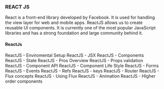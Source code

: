 ### REACT JS
React is a front-end library developed by Facebook. It is used for handling the view layer for web and mobile apps. ReactJS allows us to create reusable UI components. It is currently one of the most popular JavaScript libraries and has a strong foundation and large community behind it.

#### ReactJs 
ReactJS - Enviromental Setup
ReactJS - JSX
ReactJS - Components
ReactJS - State
ReactJS - Pros Overview
ReactJS  - Props validation
ReactJS - Component API
ReactJS - Component Life Style
ReactJS - Forms
ReactJS - Events
ReactJS - Refs
ReactJS - keys
ReactJS - Router
ReactJS - Flux concepts
ReactJS - Using Flux
ReactJS - Animation
ReactJS - HIgher order components
